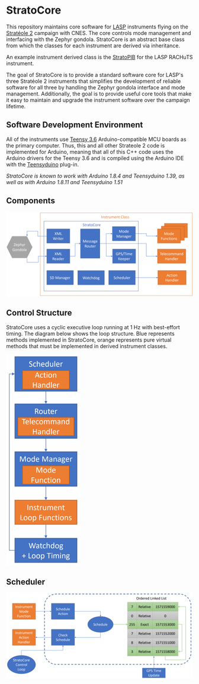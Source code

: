 # StratoCore

This repository maintains core software for [LASP](https://lasp.colorado.edu/home/) instruments flying on the [Stratéole 2](https://strat2.org/) campaign with CNES. The core controls mode management and interfacing with the Zephyr gondola. StratoCore is an abstract base class from which the classes for each instrument are derived via inheritance.

An example instrument derived class is the [StratoPIB](https://github.com/dastcvi/StratoPIB) for the LASP RACHuTS instrument.

The goal of StratoCore is to provide a standard software core for LASP's three Stratéole 2 instruments that simplifies the development of reliable software for all three by handling the Zephyr gondola interface and mode management. Additionally, the goal is to provide useful core tools that make it easy to maintain and upgrade the instrument software over the campaign lifetime.

## Software Development Environment

All of the instruments use [Teensy 3.6](https://www.sparkfun.com/products/14057) Arduino-compatible MCU boards as the primary computer. Thus, this and all other Strateole 2 code is implemented for Arduino, meaning that all of this C++ code uses the Arduino drivers for the Teensy 3.6 and is compiled using the Arduino IDE with the [Teensyduino](https://www.pjrc.com/teensy/teensyduino.html) plug-in.

*StratoCore is known to work with Arduino 1.8.4 and Teensyduino 1.39, as well as with Arduino 1.8.11 and Teensyduino 1.51*

## Components

<img src="/Documentation/component_diagram.png" alt="/Documentation/component_diagram.png" width="900"/>

## Control Structure

StratoCore uses a cyclic executive loop running at 1 Hz with best-effort timing. The diagram below shows the loop structure. Blue represents methods implemented in StratoCore, orange represents pure virtual methods that must be implemented in derived instrument classes.

<img src="/Documentation/control_loop.png" alt="/Documentation/control_loop.png" width="200"/>

## Scheduler

<img src="/Documentation/scheduler.png" alt="/Documentation/scheduler.png" width="900"/>

